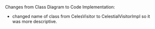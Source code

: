 Changes from Class Diagram to Code Implementation:
- changed name of class from CelesVisitor to CelestialVisitorImpl so it was more descriptive.
